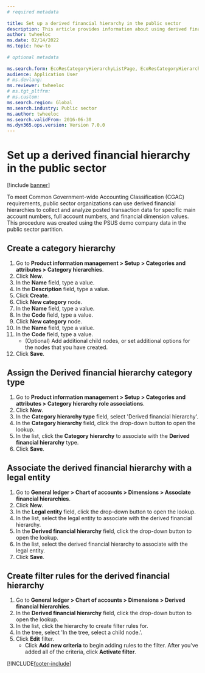 ```yaml
--- 
# required metadata 
 
title: Set up a derived financial hierarchy in the public sector
description: This article provides information about using derived financial hierarchies to work with posted transaction data for main and full account numbers and financial dimension values. 
author: twheeloc
ms.date: 02/14/2022
ms.topic: how-to 
 
# optional metadata 
 
ms.search.form: EcoResCategoryHierarchyListPage, EcoResCategoryHierarchyCreate, EcoResCategory, EcoResCategoryHierarchyRole, LedgerDerivedFinHierarchyLegalEntities, LedgerDerivedFinHierarchies   
audience: Application User 
# ms.devlang:  
ms.reviewer: twheeloc
# ms.tgt_pltfrm:  
# ms.custom:  
ms.search.region: Global
ms.search.industry: Public sector
ms.author: twheeloc
ms.search.validFrom: 2016-06-30 
ms.dyn365.ops.version: Version 7.0.0 
---
```

# Set up a derived financial hierarchy in the public sector

[!include [banner](../../includes/banner.md)]

To meet Common Government-wide Accounting Classification (CGAC) requirements, public sector organizations can use derived financial hierarchies to collect and analyze posted transaction data for specific main account numbers, full account numbers, and financial dimension values. This procedure was created using the PSUS demo company data in the public sector partition.


## Create a category hierarchy
1. Go to **Product information management > Setup > Categories and attributes > Category hierarchies**.
2. Click **New**.
3. In the **Name** field, type a value.
4. In the **Description** field, type a value.
5. Click **Create**.
6. Click **New category** node.
7. In the **Name** field, type a value.
8. In the **Code** field, type a value.
9. Click **New category** node.
10. In the **Name** field, type a value.
11. In the **Code** field, type a value.
    * (Optional) Add additional child nodes, or set additional options for the nodes that you have created.  
12. Click **Save**.

## Assign the Derived financial hierarchy category type
1. Go to **Product information management > Setup > Categories and attributes > Category hierarchy role associations**.
2. Click **New**.
3. In the **Category hierarchy type** field, select 'Derived financial hierarchy'.
4. In the **Category hierarchy** field, click the drop-down button to open the lookup.
5. In the list, click the **Category hierarchy** to associate with the **Derived financial hierarchy** type.
6. Click **Save**.

## Associate the derived financial hierarchy with a legal entity
1. Go to **General ledger > Chart of accounts > Dimensions > Associate financial hierarchies**.
2. Click **New**.
3. In the **Legal entity** field, click the drop-down button to open the lookup.
4. In the list, select the legal entity to associate with the derived financial hierarchy.
5. In the **Derived financial hierarchy** field, click the drop-down button to open the lookup.
6. In the list, select the derived financial hierarchy to associate with the legal entity.
7. Click **Save**.

## Create filter rules for the derived financial hierarchy
1. Go to **General ledger > Chart of accounts > Dimensions > Derived financial hierarchies**.
2. In the **Derived financial hierarchy** field, click the drop-down button to open the lookup.
3. In the list, click the hierarchy to create filter rules for.
4. In the tree, select 'In the tree, select a child node.'.
5. Click **Edit** filter.
    * Click **Add new criteria** to begin adding rules to the filter. After you've added all of the criteria, click **Activate filter**.  



[!INCLUDE[footer-include](../../../includes/footer-banner.md)]
